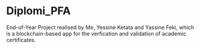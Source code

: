 # Diplomi_PFA
End-of-Year Project realised by Me, Yessine Ketata and Yassine Feki, which is a blockchain-based app for the verfication and validation of academic certificates.

